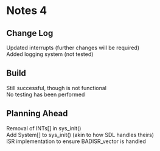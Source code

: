 # Notes 4

## Change Log

Updated interrupts (further changes will be required)  
Added logging system (not tested)  

## Build

Still successful, though is not functional  
No testing has been performed

## Planning Ahead

Removal of INTs[] in sys_init()  
Add System[] to sys_init() (akin to how SDL handles theirs)  
ISR implementation to ensure BADISR_vector is handled  


